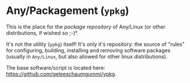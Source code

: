 # Any/Packagement (`ypkg`)

This is the place for the _package repository_ of Any/Linux (or other distributions, if wished so ;-)°.

It's not the utility (`ypkg`) itself! It's only it's repository: the source of "rules" for configuring,
building, installing and removing software packages (usually in `Any/Linux`, but also allowed for other
linux distributions).

The base software/script is located here: <https://github.com/geleeschaumgummi/ypkg>.
